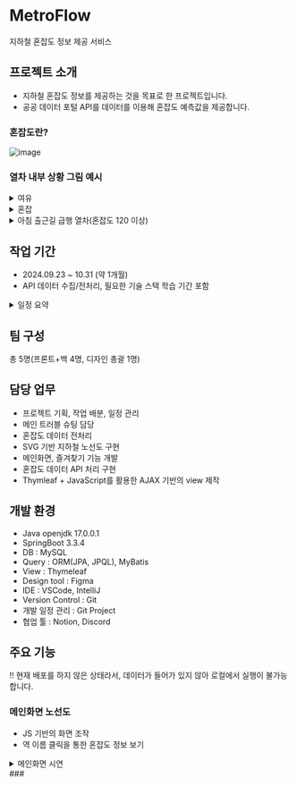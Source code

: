 # MetroFlow
지하철 혼잡도 정보 제공 서비스
## 프로젝트 소개
- 지하철 혼잡도 정보를 제공하는 것을 목표로 한 프로젝트입니다.
- 공공 데이터 포털 API를 데이터를 이용해 혼잡도 예측값을 제공합니다.
### 혼잡도란?
![image](https://github.com/user-attachments/assets/2fe97487-0cdb-4048-947e-257875ea6b1b)

   ### 열차 내부 상황 그림 예시
<details>
    <summary>여유</summary>
    <image src="https://github.com/user-attachments/assets/0c339d5d-f518-41f0-9836-e96d1b9c5875"></image>
</details>
<details>
    <summary>혼잡</summary>
    <image src="https://github.com/user-attachments/assets/b1620c37-70fa-4dae-9663-54dfa49443a6"></image>
</details>
<details>
    <summary>아침 출근길 급행 열차(혼잡도 120 이상)</summary>
    <image src="https://github.com/user-attachments/assets/f647a718-14e4-4e61-af23-f04ebf61da1f"></image>
</details>

## 작업 기간
- 2024.09.23 ~ 10.31 (약 1개월)
- API 데이터 수집/전처리, 필요한 기술 스택 학습 기간 포함
<details>
   <summary>일정 요약</summary>
   <image src="https://github.com/user-attachments/assets/a479d549-c270-4632-8f1a-b1a9dbf7e98c"></image>
</details>

## 팀 구성
총 5명(프론트+백 4명, 디자인 총괄 1명)

## 담당 업무
- 프로젝트 기획, 작업 배분, 일정 관리
- 메인 트러블 슈팅 담당
- 혼잡도 데이터 전처리
- SVG 기반 지하철 노선도 구현
- 메인화면, 즐겨찾기 기능 개발
- 혼잡도 데이터 API 처리 구현
- Thymleaf + JavaScript를 활용한 AJAX 기반의 view 제작

## 개발 환경
- Java openjdk 17.0.0.1
- SpringBoot 3.3.4
- DB : MySQL
- Query : ORM(JPA, JPQL), MyBatis
- View : Thymeleaf
- Design tool : Figma
- IDE : VSCode, IntelliJ
- Version Control : Git
- 개발 일정 관리 : Git Project
- 협업 툴 : Notion, Discord

## 주요 기능
!! 현재 배포를 하지 않은 상태라서, 데이터가 들어가 있지 않아 로컬에서 실행이 불가능합니다.
### 메인화면 노선도
- JS 기반의 화면 조작
- 역 이름 클릭을 통한 혼잡도 정보 보기
<details>
   <summary>메인화면 시연</summary>
   <image src=""></image>
</details>
### 


